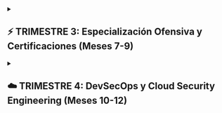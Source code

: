 </details>
</details>
</details>

<details>
<summary><strong><h2>⚡ TRIMESTRE 3: Especialización Ofensiva y Certificaciones (Meses 7-9)</h2></strong></summary>
<br>

<details>
<summary><strong><h3>🎓 Mes 7: Preparación LPIC-1 (Diciembre 2025)</h3></strong></summary>
<br>
<details>
<summary>🔒 Semana 24 (23-29 Nov): Arquitectura del Sistema y Particionado</summary>
<ul>
<li>🔒 <b>Día 162 (Sáb 23):</b> Determinar y configurar el hardware.</li>
<li>🔒 <b>Día 163 (Dom 24):</b> Gestores de arranque (GRUB, UEFI).</li>
<li>🔒 <b>Día 164 (Lun 25):</b> Shared libraries, gestión de librerías.</li>
<li>🔒 <b>Día 165 (Mar 26):</b> Particionado de discos (fdisk, gdisk).</li>
<li>🔒 <b>Día 166 (Mié 27):</b> Puntos de montaje, /etc/fstab, swap.</li>
<li>🔒 <b>Día 167 (Jue 28):</b> Mantenimiento de filesystems (fsck).</li>
<li>🔒 <b>Día 168 (Vie 29):</b> Repaso y laboratorio práctico del módulo.</li>
</ul>
</details>
<details>
<summary>🔒 Semana 25 (30 Nov - 6 Dic): Instalación de Linux y Gestión de Paquetes</summary>
<ul>
<li>🔒 <b>Día 169 (Sáb 30):</b> Uso de gestores de paquetes Debian (dpkg, apt).</li>
<li>🔒 <b>Día 170 (Dom 1):</b> Uso de gestores de paquetes RPM (rpm, yum, dnf).</li>
<li>🔒 <b>Día 171 (Lun 2):</b> Comandos de línea GNU y Unix (pipes, redirección).</li>
<li>🔒 <b>Día 172 (Mar 3):</b> Creación, monitorización y terminación de procesos.</li>
<li>🔒 <b>Día 173 (Mié 4):</b> Modificación de prioridades de ejecución.</li>
<li>🔒 <b>Día 174 (Jue 5):</b> Búsqueda de texto con expresiones regulares (grep).</li>
<li>🔒 <b>Día 175 (Vie 6):</b> Edición de archivos con vi/vim.</li>
</ul>
</details>
<details>
<summary>🔒 Semana 26 (7-13 Dic): Repaso Intensivo y Examen 101</summary>
<ul>
<li>🔒 <b>Día 176 (Sáb 7):</b> Repaso completo de los objetivos del examen 101.</li>
<li>🔒 <b>Día 177 (Dom 8):</b> Simulacro de examen 101 (Parte 1).</li>
<li>🔒 <b>Día 178 (Lun 9):</b> Simulacro de examen 101 (Parte 2).</li>
<li>🔒 <b>Día 179 (Mar 10):</b> Repaso de áreas débiles identificadas.</li>
<li>🔒 <b>Día 180 (Mié 11):</b> 🏆 <b>Hito: Presentación al Examen Oficial LPIC-1 (101)</b>.</li>
<li>🔒 <b>Día 181 (Jue 12):</b> Introducción a Shells, scripting y gestión de datos.</li>
<li>🔒 <b>Día 182 (Vie 13):</b> Personalización del entorno de shell.</li>
</ul>
</details>
<details>
<summary>🔒 Semana 27 (14-20 Dic): Repaso Intensivo y Examen 102</summary>
<ul>
<li>🔒 <b>Día 183 (Sáb 14):</b> Repaso de los objetivos del examen 102 (Interfaces, Redes, Seguridad).</li>
<li>🔒 <b>Día 184 (Dom 15):</b> Simulacro de examen 102 (Parte 1).</li>
<li>🔒 <b>Día 185 (Lun 16):</b> Simulacro de examen 102 (Parte 2).</li>
<li>🔒 <b>Día 186 (Mar 17):</b> Repaso de áreas débiles identificadas.</li>
<li>🔒 <b>Día 187 (Mié 18):</b> 🏆 <b>Hito: Presentación al Examen Oficial LPIC-1 (102)</b>.</li>
<li>🔒 <b>Día 188 (Jue 19):</b> Actividades post-certificación.</li>
<li>🔒 <b>Día 189 (Vie 20):</b> Descanso y preparación para la siguiente fase.</li>
</ul>
</details>
</details>
<details>
<summary><strong><h3>👨‍💻 Mes 8: Ethical Hacking Autodidacta (Enero 2026)</h3></strong></summary>
<br>
<details>
<summary>🔒 Semana 28 (21-27 Dic): Rutas de Aprendizaje en TryHackMe</summary>
<ul>
<li>🔒 <b>Día 190 (Sáb 21):</b> Introducción a TryHackMe y configuración de VPN.</li>
<li>🔒 <b>Día 191 (Dom 22):</b> Completar la ruta "Pre-Security Learning Path".</li>
<li>🔒 <b>Día 192 (Lun 23):</b> Completar la ruta "Pre-Security Learning Path" (Continuación).</li>
<li>🔒 <b>Día 193 (Mar 24):</b> Inicio de la ruta "Complete Beginner Learning Path".</li>
<li>🔒 <b>Día 194 (Mié 25):</b> Laboratorios prácticos de la ruta de principiante.</li>
<li>🔒 <b>Día 195 (Jue 26):</b> Laboratorios prácticos de la ruta de principiante (Continuación).</li>
<li>🔒 <b>Día 196 (Vie 27):</b> Documentación de hallazgos y metodologías.</li>
</ul>
</details>
<details>
<summary>🔒 Semana 29 (28 Dic - 3 Ene): Dominio de Nmap y Metasploit</summary>
<ul>
<li>🔒 <b>Día 197 (Sáb 28):</b> Nmap Básico: Tipos de escaneo y descubrimiento de hosts.</li>
<li>🔒 <b>Día 198 (Dom 29):</b> Nmap Avanzado: Nmap Scripting Engine (NSE) y evasión de firewalls.</li>
<li>🔒 <b>Día 199 (Lun 30):</b> Introducción a Metasploit Framework: Arquitectura y msfconsole.</li>
<li>🔒 <b>Día 200 (Mar 31):</b> Uso de módulos de Metasploit: auxiliary, exploits, payloads.</li>
<li>🔒 <b>Día 201 (Mié 1):</b> Explotación de vulnerabilidades conocidas (ej. MS08-067).</li>
<li>🔒 <b>Día 202 (Jue 2):</b> Post-explotación con Meterpreter: Pivoting y persistencia.</li>
<li>🔒 <b>Día 203 (Vie 3):</b> Laboratorio: Escaneo y explotación de una máquina vulnerable.</li>
</ul>
</details>
<details>
<summary>🔒 Semana 30 (4-10 Ene): Práctica en HackTheBox y VulnHub</summary>
<ul>
<li>🔒 <b>Día 204 (Sáb 4):</b> Introducción a HackTheBox: Plataforma y resolución de máquinas retiradas.</li>
<li>🔒 <b>Día 205 (Dom 5):</b> Resolución guiada de una máquina fácil (ej. Lame).</li>
<li>🔒 <b>Día 206 (Lun 6):</b> Introducción a VulnHub: Descarga y configuración de VMs vulnerables.</li>
<li>🔒 <b>Día 207 (Mar 7):</b> Explotación de una VM de VulnHub (ej. Kioptrix Level 1).</li>
<li>🔒 <b>Día 208 (Mié 8):</b> Técnicas de escalada de privilegios en Linux.</li>
<li>🔒 <b>Día 209 (Jue 9):</b> Técnicas de escalada de privilegios en Windows.</li>
<li>🔒 <b>Día 210 (Vie 10):</b> Creación de reportes de pentesting básicos.</li>
</ul>
</details>
<details>
<summary>🔒 Semana 31 (11-17 Ene): Pentesting de Aplicaciones Web</summary>
<ul>
<li>🔒 <b>Día 211 (Sáb 11):</b> Introducción a OWASP Top 10.</li>
<li>🔒 <b>Día 212 (Dom 12):</b> Configuración y uso de Burp Suite Community Edition.</li>
<li>🔒 <b>Día 213 (Lun 13):</b> Explotación de XSS (Cross-Site Scripting).</li>
<li>🔒 <b>Día 214 (Mar 14):</b> Explotación de SQL Injection.</li>
<li>🔒 <b>Día 215 (Mié 15):</b> Explotación de Command Injection y LFI/RFI.</li>
<li>🔒 <b>Día 216 (Jue 16):</b> Práctica en plataformas como PortSwigger Web Security Academy.</li>
<li>🔒 <b>Día 217 (Vie 17):</b> Laboratorio: Pentest completo de una aplicación web vulnerable.</li>
</ul>
</details>
</details>
<details>
<summary><strong><h3>🎓 Mes 9: Preparación CEH (Febrero 2026)</h3></strong></summary>
<br>
<details>
<summary>🔒 Semana 32 (18-24 Ene): Módulos CEH 1-5</summary>
<ul>
<li>🔒 <b>Día 218 (Sáb 18):</b> Introducción al Ethical Hacking.</li>
<li>🔒 <b>Día 219 (Dom 19):</b> Footprinting y Reconocimiento.</li>
<li>🔒 <b>Día 220 (Lun 20):</b> Escaneo de Redes.</li>
<li>🔒 <b>Día 221 (Mar 21):</b> Enumeración.</li>
<li>🔒 <b>Día 222 (Mié 22):</b> Análisis de Vulnerabilidades.</li>
<li>🔒 <b>Día 223 (Jue 23):</b> Práctica de laboratorio de los módulos 1-5.</li>
<li>🔒 <b>Día 224 (Vie 24):</b> Examen de práctica de los módulos 1-5.</li>
</ul>
</details>
<details>
<summary>🔒 Semana 33 (25-31 Ene): Módulos CEH 6-10</summary>
<ul>
<li>🔒 <b>Día 225 (Sáb 25):</b> Hacking de Sistemas.</li>
<li>🔒 <b>Día 226 (Dom 26):</b> Amenazas de Malware.</li>
<li>🔒 <b>Día 227 (Lun 27):</b> Sniffing.</li>
<li>🔒 <b>Día 228 (Mar 28):</b> Ingeniería Social.</li>
<li>🔒 <b>Día 229 (Mié 29):</b> Denegación de Servicio (DoS).</li>
<li>🔒 <b>Día 230 (Jue 30):</b> Práctica de laboratorio de los módulos 6-10.</li>
<li>🔒 <b>Día 231 (Vie 31):</b> Examen de práctica de los módulos 6-10.</li>
</ul>
</details>
<details>
<summary>🔒 Semana 34 (1-7 Feb): Módulos CEH 11-15</summary>
<ul>
<li>🔒 <b>Día 232 (Sáb 1):</b> Secuestro de Sesión.</li>
<li>🔒 <b>Día 233 (Dom 2):</b> Evasión de IDS, Firewalls y Honeypots.</li>
<li>🔒 <b>Día 234 (Lun 3):</b> Hacking de Servidores Web.</li>
<li>🔒 <b>Día 235 (Mar 4):</b> Hacking de Aplicaciones Web.</li>
<li>🔒 <b>Día 236 (Mié 5):</b> Inyección SQL.</li>
<li>🔒 <b>Día 237 (Jue 6):</b> Práctica de laboratorio de los módulos 11-15.</li>
<li>🔒 <b>Día 238 (Vie 7):</b> Examen de práctica de los módulos 11-15.</li>
</ul>
</details>
<details>
<summary>🔒 Semana 35 (8-14 Feb): Módulos CEH 16-20 y Examen</summary>
<ul>
<li>🔒 <b>Día 239 (Sáb 8):</b> Hacking de Redes Inalámbricas.</li>
<li>🔒 <b>Día 240 (Dom 9):</b> Hacking de Plataformas Móviles.</li>
<li>🔒 <b>Día 241 (Lun 10):</b> Hacking de IoT y OT.</li>
<li>🔒 <b>Día 242 (Mar 11):</b> Cloud Computing y Criptografía.</li>
<li>🔒 <b>Día 243 (Mié 12):</b> Repaso general y simulacro de examen completo.</li>
<li>🔒 <b>Día 244 (Jue 13):</b> 🏆 <b>Hito: Presentación al Examen Oficial CEH</b>.</li>
<li>🔒 <b>Día 245 (Vie 14):</b> Celebración y preparación para el último trimestre.</li>
</ul>
</details>
</details>
</details>

<details>
<summary><strong><h2>☁️ TRIMESTRE 4: DevSecOps y Cloud Security Engineering (Meses 10-12)</h2></strong></summary>
<br>

<details>
<summary><strong><h3>🤖 Mes 10: Integración de la Seguridad en DevOps (Marzo 2026)</h3></strong></summary>
<br>
<details>
<summary>🔒 Semana 36 (15-21 Feb): Principios de DevSecOps</summary>
<ul>
<li>🔒 <b>Día 246 (Sáb 15):</b> Introducción a DevSecOps: Cultura y Principios (Shift Left).</li>
<li>🔒 <b>Día 247 (Dom 16):</b> Aseguramiento de Pipelines CI/CD: Gestión de secretos (Vault).</li>
<li>🔒 <b>Día 248 (Lun 17):</b> Configuración de un pipeline seguro en GitLab CI.</li>
<li>🔒 <b>Día 249 (Mar 18):</b> Análisis de Composición de Software (SCA) con herramientas como OWASP Dependency-Check.</li>
<li>🔒 <b>Día 250 (Mié 19):</b> Generación de SBOM (Software Bill of Materials).</li>
<li>🔒 <b>Día 251 (Jue 20):</b> Integración de SCA en el pipeline.</li>
<li>🔒 <b>Día 252 (Vie 21):</b> Laboratorio: Pipeline CI/CD con gestión de secretos y SCA.</li>
</ul>
</details>
<details>
<summary>🔒 Semana 37 (22-28 Feb): Infraestructura como Código (IaC) Segura</summary>
<ul>
<li>🔒 <b>Día 253 (Sáb 22):</b> Seguridad con Terraform: Gestión de estado y variables seguras.</li>
<li>🔒 <b>Día 254 (Dom 23):</b> Escaneo de IaC con herramientas como Checkov.</li>
<li>🔒 <b>Día 255 (Lun 24):</b> Integración de Checkov en el pipeline de CI/CD.</li>
<li>🔒 <b>Día 256 (Mar 25):</b> Seguridad con Ansible: Uso de Ansible Vault y roles seguros.</li>
<li>🔒 <b>Día 257 (Mié 26):</b> Creación de Playbooks de Ansible para hardening automatizado.</li>
<li>🔒 <b>Día 258 (Jue 27):</b> Aplicación de CIS Benchmarks con Ansible.</li>
<li>🔒 <b>Día 259 (Vie 28):</b> Laboratorio: Pipeline que valida y despliega infraestructura segura.</li>
</ul>
</details>
<details>
<summary>🔒 Semana 38 (1-7 Mar): Seguridad en Contenedores y Kubernetes</summary>
<ul>
<li>🔒 <b>Día 260 (Sáb 1):</b> Escaneo de imágenes de Docker con Trivy.</li>
<li>🔒 <b>Día 261 (Dom 2):</b> Integración de Trivy en el pipeline para bloquear imágenes vulnerables.</li>
<li>🔒 <b>Día 262 (Lun 3):</b> Hardening de Dockerfiles y mejores prácticas.</li>
<li>🔒 <b>Día 263 (Mar 4):</b> Seguridad en Kubernetes I: RBAC y Pod Security Policies/Standards.</li>
<li>🔒 <b>Día 264 (Mié 5):</b> Seguridad en Kubernetes II: Network Policies y gestión de secretos.</li>
<li>🔒 <b>Día 265 (Jue 6):</b> Despliegue de herramientas de seguridad en K8s (ej. Falco).</li>
<li>🔒 <b>Día 266 (Vie 7):</b> Laboratorio: Pipeline que construye, escanea y despliega una app segura en K8s.</li>
</ul>
</details>
<details>
<summary>🔒 Semana 39 (8-14 Mar): Pruebas de Seguridad Automatizadas</summary>
<ul>
<li>🔒 <b>Día 267 (Sáb 8):</b> Análisis Estático de Código (SAST) con SonarQube.</li>
<li>🔒 <b>Día 268 (Dom 9):</b> Integración de SAST en el pipeline.</li>
<li>🔒 <b>Día 269 (Lun 10):</b> Análisis Dinámico de Código (DAST) con OWASP ZAP.</li>
<li>🔒 <b>Día 270 (Mar 11):</b> Integración de DAST en el pipeline.</li>
<li>🔒 <b>Día 271 (Mié 12):</b> Correlación de resultados y gestión de vulnerabilidades.</li>
<li>🔒 <b>Día 272 (Jue 13):</b> Configuración de Security Gates en el pipeline.</li>
<li>🔒 <b>Día 273 (Vie 14):</b> 🏆 <b>Laboratorio Final DevSecOps:</b> Pipeline completo end-to-end.</li>
</ul>
</details>
</details>
<details>
<summary><strong><h3>🌐 Mes 11: Ingeniería de Seguridad en AWS (Abril 2026)</h3></strong></summary>
<br>
<details>
<summary>🔒 Semana 40 (15-21 Mar): Preparación AWS Cloud Practitioner</summary>
<ul>
<li>🔒 <b>Día 274 (Sáb 15):</b> Conceptos de Cloud, Modelos de Responsabilidad Compartida.</li>
<li>🔒 <b>Día 275 (Dom 16):</b> Servicios Core de AWS: EC2, S3, VPC, RDS.</li>
<li>🔒 <b>Día 276 (Lun 17):</b> Seguridad y Cumplimiento en AWS: IAM, Organizations.</li>
<li>🔒 <b>Día 277 (Mar 18):</b> Precios y Facturación en AWS.</li>
<li>🔒 <b>Día 278 (Mié 19):</b> Repaso general y simulacros de examen.</li>
<li>🔒 <b>Día 279 (Jue 20):</b> 🏆 <b>Hito: Presentación al Examen Oficial AWS Cloud Practitioner</b>.</li>
<li>🔒 <b>Día 280 (Vie 21):</b> Introducción a la seguridad avanzada en AWS.</li>
</ul>
</details>
<details>
<summary>🔒 Semana 41 (22-28 Mar): Seguridad en Servicios Core de AWS</summary>
<ul>
<li>🔒 <b>Día 281 (Sáb 22):</b> AWS IAM a fondo: Roles, políticas, MFA y mejores prácticas.</li>
<li>🔒 <b>Día 282 (Dom 23):</b> Seguridad en VPC: Security Groups, NACLs, VPC Endpoints, Flow Logs.</li>
<li>🔒 <b>Día 283 (Lun 24):</b> Seguridad en S3: Políticas de bucket, cifrado, control de versiones, Access Points.</li>
<li>🔒 <b>Día 284 (Mar 25):</b> Seguridad en EC2: AMIs seguras, roles de instancia, metadatos.</li>
<li>🔒 <b>Día 285 (Mié 26):</b> Seguridad en RDS: Cifrado, grupos de seguridad, autenticación IAM.</li>
<li>🔒 <b>Día 286 (Jue 27):</b> Gestión de Claves con AWS KMS.</li>
<li>🔒 <b>Día 287 (Vie 28):</b> Laboratorio: Despliegue de una arquitectura VPC segura.</li>
</ul>
</details>
<details>
<summary>🔒 Semana 42 (29 Mar - 4 Abr): Herramientas Nativas de Seguridad en AWS</summary>
<ul>
<li>🔒 <b>Día 288 (Sáb 29):</b> Detección de amenazas con AWS GuardDuty.</li>
<li>🔒 <b>Día 289 (Dom 30):</b> Escaneo de vulnerabilidades con Amazon Inspector.</li>
<li>🔒 <b>Día 290 (Lun 31):</b> Protección de aplicaciones web con AWS WAF y Shield.</li>
<li>🔒 <b>Día 291 (Mar 1):</b> Centralización de hallazgos con AWS Security Hub.</li>
<li>🔒 <b>Día 292 (Mié 2):</b> Análisis de configuraciones con AWS Config.</li>
<li>🔒 <b>Día 293 (Jue 3):</b> Respuesta automatizada a incidentes con Lambda.</li>
<li>🔒 <b>Día 294 (Vie 4):</b> Laboratorio: Configuración de un ecosistema de seguridad AWS completo.</li>
</ul>
</details>
<details>
<summary>🔒 Semana 43 (5-11 Abr): Preparación AWS Solutions Architect - Associate</summary>
<ul>
<li>🔒 <b>Día 295 (Sáb 5):</b> Diseño de Arquitecturas Resilientes: Multi-AZ, recuperación de desastres.</li>
<li>🔒 <b>Día 296 (Dom 6):</b> Diseño de Arquitecturas de Alto Rendimiento: Caching, Auto Scaling.</li>
<li>🔒 <b>Día 297 (Lun 7):</b> Diseño de Arquitecturas Seguras: Aplicación de principios de seguridad.</li>
<li>🔒 <b>Día 298 (Mar 8):</b> Diseño de Arquitecturas Optimizadas en Coste: Instancias Spot, S3 Tiers.</li>
<li>🔒 <b>Día 299 (Mié 9):</b> Repaso general y simulacros de examen.</li>
<li>🔒 <b>Día 300 (Jue 10):</b> 🏆 <b>Hito: Presentación al Examen Oficial AWS Solutions Architect - Associate</b>.</li>
<li>🔒 <b>Día 301 (Vie 11):</b> Celebración y preparación para el proyecto final.</li>
</ul>
</details>
</details>
<details>
<summary><strong><h3>🏆 Mes 12: Proyectos Finales y Preparación Profesional (Mayo 2026)</h3></strong></summary>
<br>
<details>
<summary>🔒 Semana 44 (12-18 Abr): Creación de Portfolio Profesional</summary>
<ul>
<li>🔒 <b>Día 302 (Sáb 12):</b> Optimización del perfil de GitHub para reclutadores.</li>
<li>🔒 <b>Día 303 (Dom 13):</b> Creación de un README de perfil profesional.</li>
<li>🔒 <b>Día 304 (Lun 14):</b> Documentación técnica de proyectos anteriores.</li>
<li>🔒 <b>Día 305 (Mar 15):</b> Proyecto 1 - Planificación: Hardening de un Servidor On-Premise.</li>
<li>🔒 <b>Día 306 (Mié 16):</b> Proyecto 1 - Ejecución: Aplicación de CIS Benchmarks con Ansible.</li>
<li>🔒 <b>Día 307 (Jue 17):</b> Proyecto 1 - Documentación: Creación del README del proyecto.</li>
<li>🔒 <b>Día 308 (Vie 18):</b> Publicación del Proyecto 1 en el portfolio.</li>
</ul>
</details>
<details>
<summary>🔒 Semana 45 (19-25 Abr): Proyecto Final 2 - Arquitectura Cloud Segura</summary>
<ul>
<li>🔒 <b>Día 309 (Sáb 19):</b> Proyecto 2 - Planificación: Diseño de una arquitectura web segura en AWS.</li>
<li>🔒 <b>Día 310 (Dom 20):</b> Proyecto 2 - Ejecución: Despliegue con Terraform.</li>
<li>🔒 <b>Día 311 (Lun 21):</b> Proyecto 2 - Ejecución: Configuración de Security Groups, WAF, GuardDuty.</li>
<li>🔒 <b>Día 312 (Mar 22):</b> Proyecto 2 - Validación: Pruebas de seguridad y performance.</li>
<li>🔒 <b>Día 313 (Mié 23):</b> Proyecto 2 - Documentación: Creación de diagramas de arquitectura.</li>
<li>🔒 <b>Día 314 (Jue 24):</b> Proyecto 2 - Documentación: README del proyecto.</li>
<li>🔒 <b>Día 315 (Vie 25):</b> Publicación del Proyecto 2 en el portfolio.</li>
</ul>
</details>
<details>
<summary>🔒 Semana 46 (26 Abr - 2 May): Proyecto Final 3 - Pipeline DevSecOps</summary>
<ul>
<li>🔒 <b>Día 316 (Sáb 26):</b> Proyecto 3 - Planificación: Diseño de un pipeline CI/CD seguro.</li>
<li>🔒 <b>Día 317 (Dom 27):</b> Proyecto 3 - Ejecución: Creación del pipeline en GitLab CI.</li>
<li>🔒 <b>Día 318 (Lun 28):</b> Proyecto 3 - Ejecución: Integración de SAST, DAST, SCA.</li>
<li>🔒 <b>Día 319 (Mar 29):</b> Proyecto 3 - Ejecución: Integración de escaneo de IaC y contenedores.</li>
<li>🔒 <b>Día 320 (Mié 30):</b> Proyecto 3 - Validación: Pruebas del pipeline de extremo a extremo.</li>
<li>🔒 <b>Día 321 (Jue 1):</b> Proyecto 3 - Documentación: README del proyecto.</li>
<li>🔒 <b>Día 322 (Vie 2):</b> Publicación del Proyecto 3 en el portfolio.</li>
</ul>
</details>
<details>
<summary>🔒 Semana 47 (3-9 May): Preparación para el Mercado Laboral</summary>
<ul>
<li>🔒 <b>Día 323 (Sáb 3):</b> Creación de un CV técnico orientado a resultados.</li>
<li>🔒 <b>Día 324 (Dom 4):</b> Optimización del perfil de LinkedIn para búsquedas de reclutadores.</li>
<li>🔒 <b>Día 325 (Lun 5):</b> Estrategias de networking y búsqueda activa de empleo.</li>
<li>🔒 <b>Día 326 (Mar 6):</b> Preparación para entrevistas de RRHH: Contar tu historia.</li>
<li>🔒 <b>Día 327 (Mié 7):</b> Preparación para entrevistas técnicas: Preguntas comunes.</li>
<li>🔒 <b>Día 328 (Jue 8):</b> Simulacros de entrevistas (Peer-to-peer).</li>
<li>🔒 <b>Día 329 (Vie 9):</b> Revisión final del CV, LinkedIn y portfolio.</li>
</ul>
</details>
<details>
<summary>🔒 Semana 48 (10-16 May): Fin del Programa y Próximos Pasos</summary>
<ul>
<li>🔒 <b>Día 330 - 360:</b> Aplicación a ofertas, entrevistas y negociación.</li>
<li>🔒 <b>Día 361:</b> Repaso de todo el contenido del curso.</li>
<li>🔒 <b>Día 362:</b> Contribución a proyectos Open Source para mantener habilidades.</li>
<li>🔒 <b>Día 363:</b> Planificación del aprendizaje continuo para el próximo año.</li>
<li>🔒 <b>Día 364:</b> Sesión de mentoría: Reflexiones y estrategia de carrera a largo plazo.</li>
<li>🔒 <b>Día 365 (Sáb 13 Jun 2026):</b> 🚀 **¡FIN DEL RETO! Lanzamiento oficial de tu carrera como Cloud Security Engineer.**</li>
</ul>
</details>
</details>
</details>
